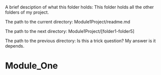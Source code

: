 A brief desciption of what this folder holds:
This folder holds all the other folders of my project.

The path to the current directory:
Module1Project/readme.md

The path to the next directory:
Module1Project/[folder1-folder5]

The path to the previous directory: 
Is this a trick question?
My answer is it depends.
# Module_One
